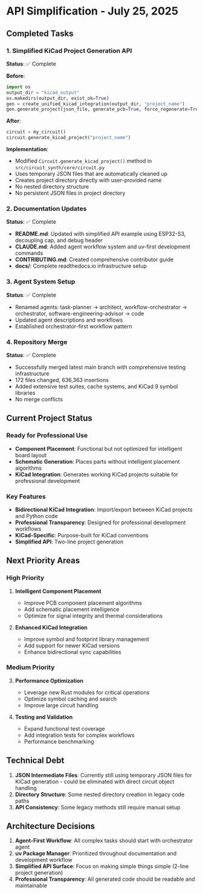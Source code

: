 # API Simplification - July 25, 2025

## Completed Tasks

### 1. Simplified KiCad Project Generation API
**Status**: ✅ Complete

**Before**:
```python
import os
output_dir = "kicad_output"
os.makedirs(output_dir, exist_ok=True)
gen = create_unified_kicad_integration(output_dir, "project_name")
gen.generate_project(json_file, generate_pcb=True, force_regenerate=True)
```

**After**:
```python
circuit = my_circuit()
circuit.generate_kicad_project("project_name")
```

**Implementation**:
- Modified `Circuit.generate_kicad_project()` method in `src/circuit_synth/core/circuit.py`
- Uses temporary JSON files that are automatically cleaned up
- Creates project directory directly with user-provided name
- No nested directory structure
- No persistent JSON files in project directory

### 2. Documentation Updates
**Status**: ✅ Complete

- **README.md**: Updated with simplified API example using ESP32-S3, decoupling cap, and debug header
- **CLAUDE.md**: Added agent workflow system and uv-first development commands
- **CONTRIBUTING.md**: Created comprehensive contributor guide
- **docs/**: Complete readthedocs.io infrastructure setup

### 3. Agent System Setup
**Status**: ✅ Complete

- Renamed agents: task-planner → architect, workflow-orchestrator → orchestrator, software-engineering-advisor → code
- Updated agent descriptions and workflows
- Established orchestrator-first workflow pattern

### 4. Repository Merge
**Status**: ✅ Complete

- Successfully merged latest main branch with comprehensive testing infrastructure
- 172 files changed, 636,363 insertions
- Added extensive test suites, cache systems, and KiCad 9 symbol libraries
- No merge conflicts

## Current Project Status

### Ready for Professional Use
- **Component Placement**: Functional but not optimized for intelligent board layout
- **Schematic Generation**: Places parts without intelligent placement algorithms
- **KiCad Integration**: Generates working KiCad projects suitable for professional development

### Key Features
- **Bidirectional KiCad Integration**: Import/export between KiCad projects and Python code
- **Professional Transparency**: Designed for professional development workflows
- **KiCad-Specific**: Purpose-built for KiCad conventions
- **Simplified API**: Two-line project generation

## Next Priority Areas

### High Priority
1. **Intelligent Component Placement**
   - Improve PCB component placement algorithms
   - Add schematic placement intelligence
   - Optimize for signal integrity and thermal considerations

2. **Enhanced KiCad Integration**
   - Improve symbol and footprint library management
   - Add support for newer KiCad versions
   - Enhance bidirectional sync capabilities

### Medium Priority
3. **Performance Optimization**
   - Leverage new Rust modules for critical operations
   - Optimize symbol caching and search
   - Improve large circuit handling

4. **Testing and Validation**
   - Expand functional test coverage
   - Add integration tests for complex workflows
   - Performance benchmarking

## Technical Debt

1. **JSON Intermediate Files**: Currently still using temporary JSON files for KiCad generation - could be eliminated with direct circuit object handling
2. **Directory Structure**: Some nested directory creation in legacy code paths
3. **API Consistency**: Some legacy methods still require manual setup

## Architecture Decisions

1. **Agent-First Workflow**: All complex tasks should start with orchestrator agent
2. **uv Package Manager**: Prioritized throughout documentation and development workflow
3. **Simplified API Surface**: Focus on making simple things simple (2-line project generation)
4. **Professional Transparency**: All generated code should be readable and maintainable